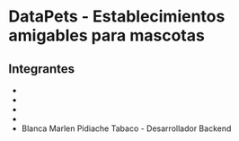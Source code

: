 # DataPets - Establecimientos amigables para mascotas

## Integrantes

-
-
-
-
- Blanca Marlen Pidiache Tabaco - Desarrollador Backend
